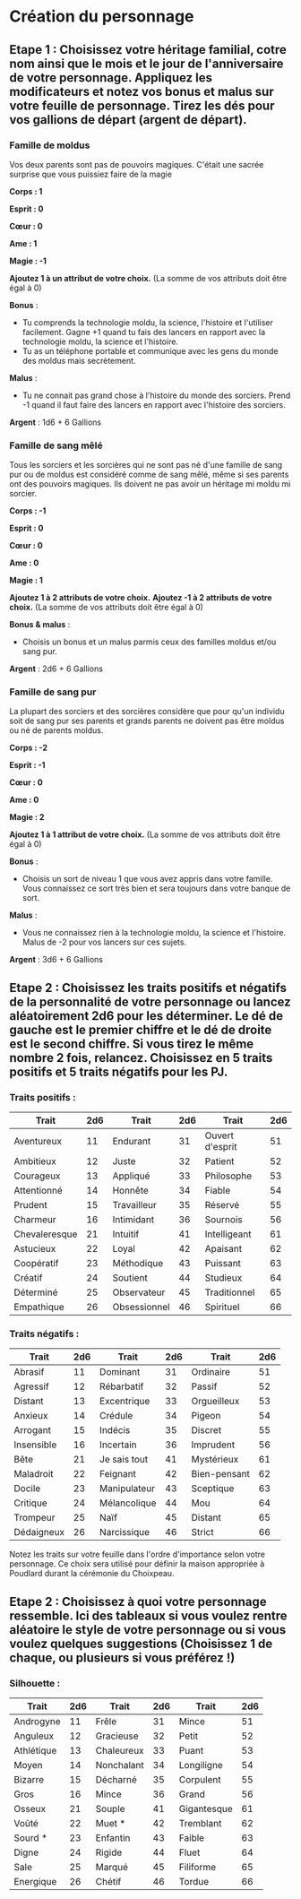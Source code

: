 # Création du personnage

## Etape 1 : Choisissez votre héritage familial, cotre nom ainsi que le mois et le jour de l'anniversaire de votre personnage. Appliquez les modificateurs et notez vos bonus et malus sur votre feuille de personnage. Tirez les dés pour vos gallions de départ (argent de départ).

### Famille de moldus

Vos deux parents sont pas de pouvoirs magiques. C'était une sacrée surprise que vous puissiez faire de la magie

**Corps : 1**

**Esprit : 0**

**Cœur : 0**

**Ame : 1**

**Magie : -1**

**Ajoutez 1 à un attribut de votre choix.**
(La somme de vos attributs doit être égal à 0)

**Bonus** : 
<ul>
    <li>Tu comprends la technologie moldu, la science, l'histoire et l'utiliser facilement.  Gagne +1  quand tu fais des lancers en rapport avec la technologie moldu, la science et l'histoire.</li>
    <li>Tu as un téléphone portable et communique avec les gens du monde des moldus mais secrètement.</li>
</ul>

**Malus** :
<ul>
    <li>Tu ne connait pas grand chose à l'histoire du monde des sorciers. Prend -1 quand il faut faire des lancers en rapport avec l'histoire des sorciers.</li>
</ul>

**Argent** :
1d6 + 6 Gallions

### Famille de sang mêlé

Tous les sorciers et les sorcières qui ne sont pas né d'une famille de sang pur ou de moldus est considéré comme de sang mêlé, même si ses parents ont des pouvoirs magiques. Ils doivent ne pas avoir un héritage mi moldu mi sorcier.

**Corps : -1**

**Esprit : 0**

**Cœur : 0**

**Ame : 0**

**Magie : 1**

**Ajoutez 1 à 2 attributs de votre choix.**
**Ajoutez -1 à 2 attributs de votre choix.**
(La somme de vos attributs doit être égal à 0)

**Bonus & malus** :
<ul>
    <li>Choisis un bonus et un malus parmis ceux des familles moldus et/ou sang pur.</li>
</ul>

**Argent** :
2d6 + 6 Gallions

### Famille de sang pur

La plupart des sorciers et des sorcières considère que pour qu'un individu soit de sang pur ses parents et grands parents ne doivent pas être moldus ou né de parents moldus.

**Corps : -2**

**Esprit : -1**

**Cœur : 0**

**Ame : 0**

**Magie : 2**

**Ajoutez 1 à 1 attribut de votre choix.**
(La somme de vos attributs doit être égal à 0)

**Bonus** :
<ul>
    <li>Choisis un sort de niveau 1 que vous avez appris dans votre famille. Vous connaissez ce sort très bien et sera toujours dans votre banque de sort.</li>
</ul>

**Malus** :
<ul>
    <li>Vous ne connaissez rien à la technologie moldu, la science et l'histoire. Malus de -2 pour vos lancers sur ces sujets.</li>
</ul>

**Argent** :
3d6 + 6 Gallions

## Etape 2 : Choisissez les traits positifs et négatifs de la personnalité de votre personnage ou lancez aléatoirement 2d6 pour les déterminer. Le dé de gauche est le premier chiffre et le dé de droite est le second chiffre. Si vous tirez le même nombre 2 fois, relancez. Choisissez en 5 traits positifs et 5 traits négatifs pour les PJ.

### Traits positifs :

| Trait | 2d6 | Trait | 2d6 | Trait | 2d6 |
|-------|-----|-------|-----|-------|-----|
| Aventureux | 11 | Endurant | 31 | Ouvert d'esprit | 51 |
| Ambitieux | 12 | Juste | 32 | Patient | 52 |
| Courageux | 13 | Appliqué | 33 | Philosophe | 53 |
| Attentionné | 14 | Honnête | 34 | Fiable | 54 |
| Prudent | 15 | Travailleur | 35 | Réservé | 55 |
| Charmeur | 16 | Intimidant | 36 | Sournois | 56 |
| Chevaleresque | 21 | Intuitif | 41 | Intelligeant | 61 |
| Astucieux | 22 | Loyal | 42 | Apaisant | 62 |
| Coopératif | 23 | Méthodique | 43 | Puissant | 63 |
| Créatif | 24 | Soutient | 44 | Studieux | 64 |
| Déterminé | 25 | Observateur | 45 | Traditionnel | 65 |
| Empathique | 26 | Obsessionnel | 46 | Spirituel | 66 |

### Traits négatifs :

| Trait | 2d6 | Trait | 2d6 | Trait | 2d6 |
|-------|-----|-------|-----|-------|-----|
| Abrasif | 11 | Dominant | 31 | Ordinaire | 51 |
| Agressif | 12 | Rébarbatif | 32 | Passif | 52 |
| Distant | 13 | Excentrique | 33 | Orgueilleux | 53 |
| Anxieux | 14 | Crédule | 34 | Pigeon | 54 |
| Arrogant | 15 | Indécis | 35 | Discret | 55 |
| Insensible | 16 | Incertain | 36 | Imprudent | 56 |
| Bête | 21 | Je sais tout | 41 | Mystérieux | 61 |
| Maladroit | 22 | Feignant | 42 | Bien-pensant | 62 |
| Docile | 23 | Manipulateur | 43 | Sceptique | 63 |
| Critique | 24 | Mélancolique | 44 | Mou | 64 |
| Trompeur | 25 | Naïf | 45 | Distant | 65 |
| Dédaigneux | 26 | Narcissique | 46 | Strict | 66 |

Notez les traits sur votre feuille dans l'ordre d'importance selon votre personnage. Ce choix sera utilisé pour définir la maison appropriée à Poudlard durant la cérémonie du Choixpeau.

## Etape 2 : Choisissez à quoi votre personnage ressemble. Ici des tableaux  si vous voulez rentre aléatoire le style de votre personnage ou si vous voulez quelques suggestions (Choisissez 1 de chaque, ou plusieurs si vous préférez !)

### Silhouette :

| Trait | 2d6 | Trait | 2d6 | Trait | 2d6 |
|-------|-----|-------|-----|-------|-----|
| Androgyne | 11 | Frêle | 31 | Mince | 51 |
| Anguleux | 12 | Gracieuse | 32 | Petit | 52 |
| Athlétique | 13 | Chaleureux | 33 | Puant | 53 |
| Moyen | 14 | Nonchalant | 34 | Longiligne | 54 |
| Bizarre | 15 | Décharné | 35 | Corpulent | 55 |
| Gros | 16 | Mince | 36 | Grand | 56 |
| Osseux | 21 | Souple | 41 | Gigantesque | 61 |
| Voûté | 22 | Muet * | 42 | Tremblant | 62 |
| Sourd * | 23 | Enfantin | 43 | Faible | 63 |
| Digne | 24 | Rigide | 44 | Fluet | 64 |
| Sale | 25 | Marqué | 45 | Filiforme | 65 |
| Energique | 26 | Chétif | 46 | Tordue | 66 |